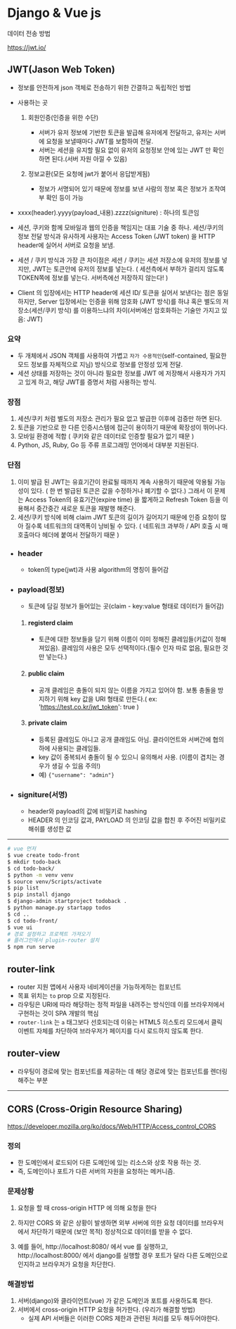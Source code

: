 # Django & Vue js

데이터 전송 방법

https://jwt.io/

## JWT(Jason Web Token)

- 정보를 안전하게 json 객체로 전송하기 위한 간결하고 독립적인 방법

- 사용하는 곳

  1. 회원인증(인증을 위한 수단)
     - 서버가 유저 정보에 기반한 토큰을 발급해 유저에게 전달하고, 유저는 서버에 요청을 보낼때마다 JWT를 보함하여 전달.
     - 서버는 세션을 유지할 필요 없이 유저의 요청정보 안에 있는 JWT 만 확인하면 된다.(서버 자원 아낄 수 있음)

  2. 정보교환(모든 요청에 jwt가 붙어서 응답받게됨)
     - 정보가 서명되어 있기 때문에 정보를 보낸 사람의 정보 혹은 정보가 조작여부 확인 등이 가능

- xxxx(header).yyyy(payload_내용).zzzz(signiture) : 하나의 토큰임

- 세션, 쿠키와 함께 모바일과 웹의 인증을 책임지는 대표 기술 중 하나. 세션/쿠키의 정보 전달 방식과 유사하게 사용자는 Access Token (JWT token) 을 HTTP header에 실어서 서버로 요청을 보냄.

- 세션 / 쿠키 방식과 가장 큰 차이점은 세션 / 쿠키는 세션 저장소에 유저의 정보를 넣지만, JWT는 토큰안에 유저의 정보를 넣는다. ( 세션측에서 부하가 걸리지 않도록 TOKEN쪽에 정보를 넣는다. 서버측에선 저장하지 않는다! )

- Client 의 입장에서는 HTTP header에 세션 ID/ 토큰을 실어서 보낸다는 점은 동일하지만, Server 입장에서는 인증을 위해 암호화 (JWT 방식)를 하냐 혹은 별도의 저장소(세션/쿠키 방식) 를 이용하느냐의 차이(서버에선 암호화하는 기술만 가지고 있음: JWT)

### 요약

- 두 개체에서 JSON 객체를 사용하여 가볍고 `자가 수용적인`(self-contained, 필요한 모드 정보를 자체적으로 지님) 방식으로 정보를 안정성 있게 전달.
- 세션 상태를 저장하는 것이 아니라 필요한 정보를 JWT 에 저장해서 사용자가 가지고 있게 하고, 해당 JWT를 증명서 처럼 사용하는 방식.

### 장점

1. 세션/쿠키 처럼 별도의 저장소 관리가 필요 없고 발급한 이후에 검증만 하면 된다.
2. 토큰을 기반으로 한 다른 인증시스템에 접근이 용이하기 때문에 확장성이 뛰어나다. 
3. 모바일 환경에 적합 ( 쿠키와 같은 데이터로 인증할 필요가 없기 때문 )
4. Python, JS, Ruby, Go 등 주류 프로그래밍 언어에서 대부분 지원된다.

### 단점

1. 이미 발급 된 JWT는 유효기간이 완료될 때까지 계속 사용하기 때문에 악용될 가능성이 있다. ( 한 번 발급된 토큰은 값을 수정하거나 폐기할 수 없다.) 그래서 이 문제는 Access Token의 유효기간(expire time) 을 짧게하고 Refresh Token 등을 이용해서 중간중간 새로운 토큰을 재발행 해준다.
2. 세션/쿠키 방식에 비해 claim JWT 토큰의 길이가 길어지기 때문에 인증 요청이 많아 질수록 네트워크의 대역폭이 낭비될 수 있다. ( 네트워크 과부하 / API 호출 시 매 호출마다 헤더에 붙여서 전달하기 때문 )

- ### header

  - token의 type(jwt)과 사용 algorithm의 명칭이 들어감

- ### payload(정보)

  - 토큰에 담길 정보가 들어있는 곳(claim - key:value 형태로 데이터가 들어감)

  1. #### registerd claim

     - 토큰에 대한 정보들을 담기 위해 이름이 이미 정해진 클레임들(키값이 정해져있음). 클레임의 사용은 모두 선택적이다.(필수 인자 따로 없음, 필요한 것만 넣는다.)

  2. #### public claim

     - 공개 클레임은 충돌이 되지 않는 이름을 가지고 있어야 함. 보통 충돌을 방지하기 위해 key 값을 URI 형태로 만든다.( ex: 'https://test.co.kr/jwt_token': true )

  3. #### private claim

     - 등록된 클레임도 아니고 공개 클래임도 아님. 클라이언트와 서버간에 협의하에 사용되는 클레임들.
     - key 값이 중복되서 충돌이 될 수 있으니 유의해서 사용. (이름이 겹치는 경우가 생길 수 있음 주의!)
     - 예) `{"username": "admin"}`

- ### signiture(서명)

  - header와 payload의 값에 비밀키로 hashing
  - HEADER 의 인코딩 값과, PAYLOAD 의 인코딩 값을 합친 후 주어진 비밀키로 해쉬를 생성한 값



------------------

```bash
# vue 먼저
$ vue create todo-front
$ mkdir todo-back
$ cd todo-back/
$ python -m venv venv
$ source venv/Scripts/activate
$ pip list
$ pip install django
$ django-admin startproject todoback .
$ python manage.py startapp todos
$ cd ..
$ cd todo-front/
$ vue ui
# 경로 설정하고 프로젝트 가져오기
# 플러그인에서 plugin-router 설치
$ npm run serve
```



## router-link

- router 지원 앱에서 사용자 네비게이션을 가능하게하는 컴포넌트
- 목표 위치는 `to` prop 으로 지정된다.
- 라우팅은 URI에 따라 해당하는 정적 파일을 내려주는 방식인데 이를 브라우저에서 구현하는 것이 SPA 개발의 핵심
- `router-link` 는 `a` 태그보다 선호되는데 이유는 HTML5 히스토리 모드에서 클릭 이벤트 자체를 차단하여 브라우저가 페이지를 다시 로드하지 않도록 한다.

## router-view

- 라우팅이 경로에 맞는 컴포넌트를 제공하는 데 해당 경로에 맞는 컴포넌트를 렌더링 해주는 부분 

--------

## CORS (Cross-Origin Resource Sharing)

https://developer.mozilla.org/ko/docs/Web/HTTP/Access_control_CORS

### 정의

- 한 도메인에서 로드되어 다른 도메인에 있는 리소스와 상호 작용 하는 것.
- 즉, 도메인이나 포트가 다른 서버의 자원을 요청하는 메커니즘.

### 문제상황

1. 요청을 할 때 cross-origin HTTP 에 의해 요청을 한다

2. 하지만 CORS 와 같은 상황이 발생하면 외부 서버에 의한 요청 데이터를 브라우저에서 차단하기 때문에 (보안 목적) 정상적으로 데이터를 받을 수 없다.

3. 예를 들어, http://localhost:8080/ 에서 vue 를 실행하고, http://localhost:8000/ 에서 django를 실행할 경우 포트가 달라 다른 도메인으로 인지하고 브라우저가 요청을 차단한다.

    

### 해결방법

1. 서버(django)와 클라이언트(vue) 가 같은 도메인과 포트를 사용하도록 한다.
2. 서버에서 cross-origin HTTP 요청을 허가한다. (우리가 해결할 방법)
   -  실제 API 서버들은 이러한 CORS 제한과 관련된 처리를 모두 해두어야한다.


